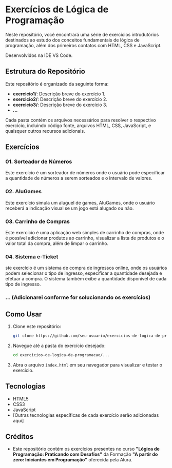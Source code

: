 # Exercícios de Lógica de Programação

Neste repositório, você encontrará uma série de exercícios introdutórios destinados ao estudo dos conceitos fundamentais de lógica de programação, além dos primeiros contatos com HTML, CSS e JavaScript.

Desenvolvidos na IDE VS Code.

## Estrutura do Repositório

Este repositório é organizado da seguinte forma:

- **exercicio1/**: Descrição breve do exercício 1.
- **exercicio2/**: Descrição breve do exercício 2.
- **exercicio3/**: Descrição breve do exercício 3.
- **...**

Cada pasta contém os arquivos necessários para resolver o respectivo exercício, incluindo código fonte, arquivos HTML, CSS, JavaScript, e quaisquer outros recursos adicionais.

## Exercícios

### 01. Sorteador de Números
Este exercício é um sorteador de números onde o usuário pode especificar a quantidade de números a serem sorteados e o intervalo de valores.

### 02. AluGames
Este exercício simula um aluguel de games, AluGames, onde o usuário receberá a indicação visual se um jogo está alugado ou não.

### 03. Carrinho de Compras
Este exercício é uma aplicação web simples de carrinho de compras, onde é possível adicionar produtos ao carrinho, visualizar a lista de produtos e o valor total da compra, além de limpar o carrinho. 

### 04. Sistema e-Ticket
ste exercício é um sistema de compra de ingressos online, onde os usuários podem selecionar o tipo de ingresso, especificar a quantidade desejada e efetuar a compra. O sistema também exibe a quantidade disponível de cada tipo de ingresso. 

### ... (Adicionarei conforme for solucionando os exercícios)

## Como Usar

1. Clone este repositório:
    ```bash
    git clone https://github.com/seu-usuario/exercicios-de-logica-de-programacao.git
    ```
2. Navegue até a pasta do exercício desejado:
    ```bash
    cd exercicios-de-logica-de-programacao/...
    ```
3. Abra o arquivo `index.html` em seu navegador para visualizar e testar o exercício.

## Tecnologias

- HTML5
- CSS3
- JavaScript
- [Outras tecnologias específicas de cada exercício serão adicionadas aqui]

## Créditos

- Este repositório contém os exercícios presentes no curso **"Lógica de Programação: Praticando com Desafios"** da Formação **"A partir do zero: Iniciantes em Programação"** oferecida pela Alura.
